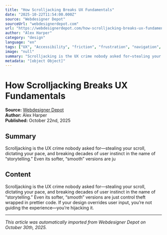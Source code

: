 ```yaml
---
title: "How Scrolljacking Breaks UX Fundamentals"
date: "2025-10-22T11:54:00.000Z"
source: "Webdesigner Depot"
sourceUrl: "webdesignerdepot.com"
url: "https://webdesignerdepot.com/how-scrolljacking-breaks-ux-fundamentals/"
author: "Alex Harper"
category: "design"
language: "en"
tags: ["UX", "Accessibility", "friction", "frustration", "navigation", "responsive design", "scroll", "scrolljacking", "ui", "user behavior", "user experience", "User Interface", "ux", "design", "english"]
image: "null"
summary: "Scrolljacking is the UX crime nobody asked for—stealing your scroll, dictating your pace, and breaking decades of user instinct in the name of “storytelling.” Even its softer, “smooth” versions are ju"
metadata: "[object Object]"
---
```


# How Scrolljacking Breaks UX Fundamentals

**Source:** [Webdesigner Depot](https://webdesignerdepot.com/how-scrolljacking-breaks-ux-fundamentals/)  
**Author:** Alex Harper  
**Published:** October 22nd, 2025  

## Summary

Scrolljacking is the UX crime nobody asked for—stealing your scroll, dictating your pace, and breaking decades of user instinct in the name of “storytelling.” Even its softer, “smooth” versions are ju

## Content

Scrolljacking is the UX crime nobody asked for—stealing your scroll, dictating your pace, and breaking decades of user instinct in the name of “storytelling.” Even its softer, “smooth” versions are just control theft wrapped in prettier code. If your design overrides user input, you’re not guiding the experience—you’re hijacking it.

---

*This article was automatically imported from Webdesigner Depot on October 30th, 2025.*
